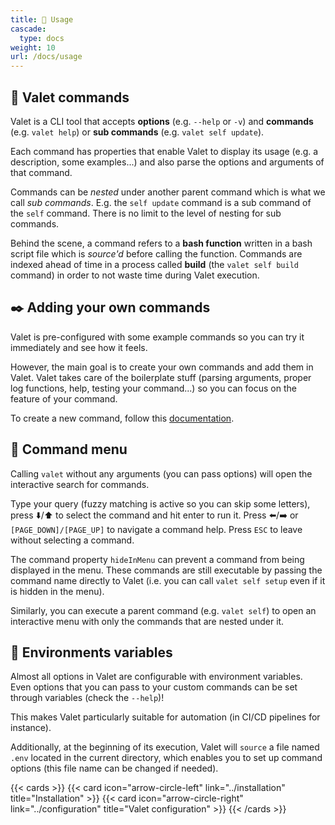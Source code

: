 ```yaml
---
title: 🎹 Usage
cascade:
  type: docs
weight: 10
url: /docs/usage
---
```


## 📨 Valet commands

Valet is a CLI tool that accepts **options** (e.g. `--help` or `-v`) and **commands** (e.g. `valet help`) or **sub commands** (e.g. `valet self update`).

Each command has properties that enable Valet to display its usage (e.g. a description, some examples...) and also parse the options and arguments of that command.

Commands can be _nested_ under another parent command which is what we call _sub commands_. E.g. the `self update` command is a sub command of the `self` command. There is no limit to the level of nesting for sub commands.

Behind the scene, a command refers to a **bash function** written in a bash script file which is _source'd_ before calling the function. Commands are indexed ahead of time in a process called **build** (the `valet self build` command) in order to not waste time during Valet execution.

## ✒️ Adding your own commands

Valet is pre-configured with some example commands so you can try it immediately and see how it feels.

However, the main goal is to create your own commands and add them in Valet. Valet takes care of the boilerplate stuff (parsing arguments, proper log functions, help, testing your command...) so you can focus on the feature of your command.

To create a new command, follow this [documentation][new-commands].

## 📖 Command menu

Calling `valet` without any arguments (you can pass options) will open the interactive search for commands.

Type your query (fuzzy matching is active so you can skip some letters), press ⬇️/⬆️ to select the command and hit enter to run it. Press ⬅️/➡️ or `[PAGE_DOWN]/[PAGE_UP]` to navigate a command help. Press `ESC` to leave without selecting a command.

The command property `hideInMenu` can prevent a command from being displayed in the menu. These commands are still executable by passing the command name directly to Valet (i.e. you can call `valet self setup` even if it is hidden in the menu).

Similarly, you can execute a parent command (e.g. `valet self`) to open an interactive menu with only the commands that are nested under it.

<!-- ## ⌨️ Interactive mode

Calling any command that requires arguments without arguments will start the interactive mode and prompt you for the required values.

You can force entering the interactive mode with the Valet option `-i`, e.g. `valet -i my command`. -->

## 🌳 Environments variables

Almost all options in Valet are configurable with environment variables. Even options that you can pass to your custom commands can be set through variables (check the `--help`)!

This makes Valet particularly suitable for automation (in CI/CD pipelines for instance).

Additionally, at the beginning of its execution, Valet will `source` a file named `.env` located in the current directory, which enables you to set up command options (this file name can be changed if needed).

{{< cards >}}
  {{< card icon="arrow-circle-left" link="../installation" title="Installation" >}}
  {{< card icon="arrow-circle-right" link="../configuration" title="Valet configuration" >}}
{{< /cards >}}

[new-commands]: ../new-commands
